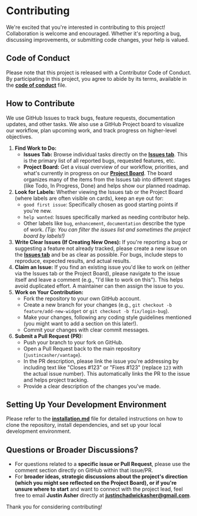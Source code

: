 # Contributing

We're excited that you're interested in contributing to this project! Collaboration is welcome and encouraged. Whether it's reporting a bug, discussing improvements, or submitting code changes, your help is valued.

## Code of Conduct

Please note that this project is released with a Contributor Code of Conduct. By participating in this project, you agree to abide by its terms, available in the [**code of conduct**](code_of_conduct.md) file.

## How to Contribute

We use GitHub Issues to track bugs, feature requests, documentation updates, and other tasks. We also use a GitHub Project board to visualize our workflow, plan upcoming work, and track progress on higher-level objectives.

1.  **Find Work to Do:**
    * **Issues Tab:** Browse individual tasks directly on the [**Issues tab**](https://github.com/justincasher/vantage/issues). This is the primary list of all reported bugs, requested features, etc.
    * **Project Board:** Get a visual overview of our workflow, priorities, and what's currently in progress on our [**Project Board**](https://github.com/users/justincasher/projects/1/views/1). The board organizes many of the items from the Issues tab into different stages (like Todo, In Progress, Done) and helps show our planned roadmap.
2.  **Look for Labels:** Whether viewing the Issues tab or the Project Board (where labels are often visible on cards), keep an eye out for:
    * `good first issue`: Specifically chosen as good starting points if you're new.
    * `help wanted`: Issues specifically marked as needing contributor help.
    * Other labels like `bug`, `enhancement`, `documentation` describe the type of work. *(Tip: You can filter the issues list and sometimes the project board by labels!)*
3.  **Write Clear Issues (If Creating New Ones):** If you're reporting a bug or suggesting a feature not already tracked, please create a new issue on the [**Issues tab**](https://github.com/justincasher/vantage/issues) and be as clear as possible. For bugs, include steps to reproduce, expected results, and actual results.
4.  **Claim an Issue:** If you find an existing issue you'd like to work on (either via the Issues tab or the Project Board), please navigate to the issue itself and leave a comment (e.g., "I'd like to work on this"). This helps avoid duplicated effort. A maintainer can then assign the issue to you.
5.  **Work on Your Contribution:**
    * Fork the repository to your own GitHub account.
    * Create a new branch for your changes (e.g., `git checkout -b feature/add-new-widget` or `git checkout -b fix/login-bug`).
    * Make your changes, following any coding style guidelines mentioned (you might want to add a section on this later!).
    * Commit your changes with clear commit messages.
6.  **Submit a Pull Request (PR):**
    * Push your branch to your fork on GitHub.
    * Open a Pull Request back to the main repository (`justincasher/vantage`).
    * In the PR description, please link the issue you're addressing by including text like "Closes #123" or "Fixes #123" (replace `123` with the actual issue number). This automatically links the PR to the issue and helps project tracking.
    * Provide a clear description of the changes you've made.

## Setting Up Your Development Environment

Please refer to the [**installation.md**](installation.md) file for detailed instructions on how to clone the repository, install dependencies, and set up your local development environment.

## Questions or Broader Discussions?

* For questions related to a **specific issue or Pull Request**, please use the comment section directly on GitHub within that issue/PR.
* For **broader ideas, strategic discussions about the project's direction (which you might see reflected on the Project Board), or if you're unsure where to start** and want to connect with the project lead, feel free to email **Justin Asher** directly at **justinchadwickasher@gmail.com**.

Thank you for considering contributing!